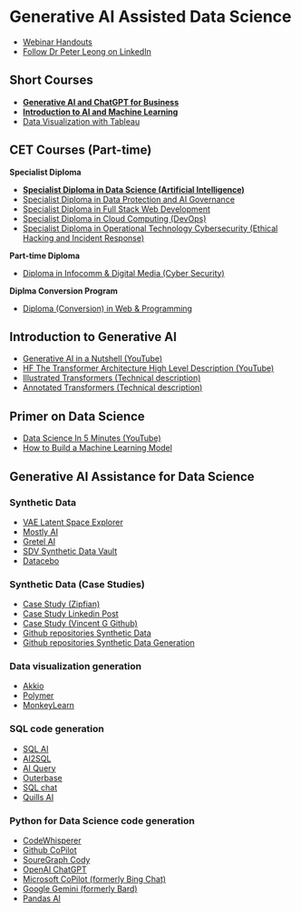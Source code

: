 # Generative AI Assisted Data Science
* [Webinar Handouts](tbdgadshandouts1.pdf)
* [Follow Dr Peter Leong on LinkedIn](https://www.linkedin.com/in/peterleong)

## Short Courses
* [**Generative AI and ChatGPT for Business**](https://www.sp.edu.sg/pace/courses/all-courses/course-details/generative-artificial-intelligence-ai-and-chat-generative-pre-training-transformer-chatgpt-for-business)
* [**Introduction to AI and Machine Learning**](https://www.sp.edu.sg/pace/courses/all-courses/course-details/introduction-to-ai-and-machine-learning)
* [Data Visualization with Tableau](https://www.sp.edu.sg/pace/courses/all-courses/course-details/data-visualization-with-tableau)

## CET Courses (Part-time)
**Specialist Diploma**
* [**Specialist Diploma in Data Science (Artificial Intelligence)**](https://www.sp.edu.sg/pace/courses/all-courses/course-details/specialist-diploma-in-data-science-(artificial-intelligence))
* [Specialist Diploma in Data Protection and AI Governance](https://www.sp.edu.sg/pace/courses/all-courses/course-details/specialist-diploma-in-data-protection-ai-governance)
* [Specialist Diploma in Full Stack Web Development](https://www.sp.edu.sg/pace/courses/all-courses/course-details/specialist-diploma-in-full-stack-web-development)
* [Specialist Diploma in Cloud Computing (DevOps)](https://www.sp.edu.sg/pace/courses/all-courses/course-details/specialist-diploma-in-cloud-computing-(devops))
* [Specialist Diploma in Operational Technology Cybersecurity (Ethical Hacking and Incident Response)](https://www.sp.edu.sg/pace/courses/all-courses/course-details/specialist-diploma-in-operational-technology-cybersecurity-(ethical-hacking-and-incident-response))
  
**Part-time Diploma**
* [Diploma in Infocomm & Digital Media (Cyber Security)](https://www.sp.edu.sg/pace/courses/all-courses/course-details/diploma-in-infocomm-digital-media-(cyber-security))
  
**Diplma Conversion Program**
* [Diploma (Conversion) in Web & Programming](https://www.sp.edu.sg/pace/courses/all-courses/course-details/diploma-(conversion)-in-web-and-programming)

## Introduction to Generative AI
* [Generative AI in a Nutshell (YouTube)](https://www.youtube.com/watch?v=2IK3DFHRFfw)
* [HF The Transformer Architecture High Level Description (YouTube)](https://www.youtube.com/watch?v=H39Z_720T5s&t=19s)
* [Illustrated Transformers (Technical description)](https://jalammar.github.io/illustrated-transformer/)
* [Annotated Transformers (Technical description)](https://nlp.seas.harvard.edu/annotated-transformer/)
  
  
## Primer on Data Science
* [Data Science In 5 Minutes (YouTube)](https://youtu.be/X3paOmcrTjQ?si=uOK2DeMR0SpQ1Jh9)
* [How to Build a Machine Learning Model](https://towardsdatascience.com/how-to-build-a-machine-learning-model-439ab8fb3fb1)
  
  
## Generative AI Assistance for Data Science
### Synthetic Data
* [VAE Latent Space Explorer](https://taylordenouden.com/VAE-Latent-Space-Explorer/)
* [Mostly AI](https://mostly.ai/)
* [Gretel AI](https://gretel.ai/)
* [SDV Synthetic Data Vault](https://sdv.dev/)
* [Datacebo](https://datacebo.com/)
### Synthetic Data (Case Studies)
* [Case Study (Zipfian)](https://www.zipfianacademy.com/synthetic-data/)
* [Case Study Linkedin Post](https://www.linkedin.com/pulse/future-data-how-synthetic-revolutionizing-industry-rick-spair--l4eje/?trk=article-ssr-frontend-pulse_more-articles_related-content-card)
* [Case Study (Vincent G Github)](https://github.com/VincentGranville/Main)
* [Github repositories Synthetic Data](https://github.com/topics/synthetic-data)
* [Github repositories Synthetic Data Generation](https://github.com/topics/synthetic-data-generation)
  
  
### Data visualization generation
* [Akkio](https://www.akkio.com/)
* [Polymer](https://www.polymersearch.com/)
* [MonkeyLearn](https://monkeylearn.com/)

  
### SQL code generation
* [SQL AI](https://www.sqlai.ai/)
* [AI2SQL](https://www.ai2sql.io/)
* [AI Query](https://aiquery.co/)
* [Outerbase](https://www.outerbase.com/)
* [SQL chat](https://www.sqlchat.ai/)
* [Quills AI](https://www.quills.ai/)
  
  
### Python for Data Science code generation
* [CodeWhisperer](https://aws.amazon.com/codewhisperer/)
* [Github CoPilot](https://github.com/features/copilot)
* [SoureGraph Cody](https://sourcegraph.com/cody)
* [OpenAI ChatGPT](https://chat.openai.com/)
* [Microsoft CoPilot (formerly Bing Chat)](https://copilot.microsoft.com/)
* [Google Gemini (formerly Bard)](https://gemini.google.com/app)
* [Pandas AI](https://docs.pandas-ai.com/en/latest/)
  
  


